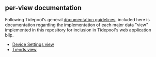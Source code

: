 ## per-view documentation

Following Tidepool's general [documentation guidelines](http://developer.tidepool.io/docs/docs/guidelines.html 'Tidepool Developer Portal: Docs Guideslines'), included here is documentation regarding the implementation of each major data "view" implemented in this repository for inclusion in Tidepool's web application blip.

- [Device Settings view](../../src/components/settings/README.md)
- [Trends view](./Trends.md)
